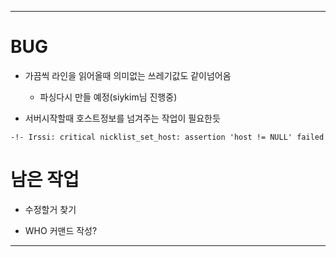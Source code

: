-------------------
# BUG

+ 가끔씩 라인을 읽어올때 의미없는 쓰레기값도 같이넘어옴
	+ 파싱다시 만들 예정(siykim님 진행중)

+ 서버시작할때 호스트정보를 넘겨주는 작업이 필요한듯
```
-!- Irssi: critical nicklist_set_host: assertion 'host != NULL' failed
```


# 남은 작업

+ 수정할거 찾기

+ WHO 커맨드 작성?


-------------------